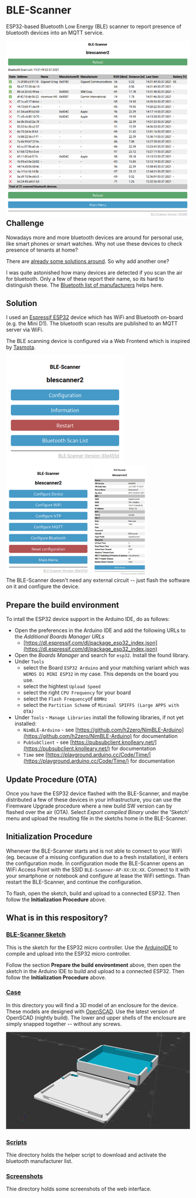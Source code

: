 # BLE-Scanner

ESP32-based Bluetooth Low Energy (BLE) scanner to report presence of bluetooth devices into an MQTT service.

<div style="float:left;">
<img src="Ressources/Screenshots/BLE-Scanner-Screenshot-Scanlist.png">
</div>

## Challenge

Nowadays more and more bluetooth devices are around for personal use, like smart phones or smart watches. Why not use these devices to check presence of tenants at home?

There are [already some solutions around](https://github.com/search?q=ble+scan+esp32&type=Repositories). So why add another one?

I was quite astonished how many devices are detected if you scan the air for bluetooth. Only a few of these report their name, so its hard to distinguish these. The [Bluetooth list of manufacturers](https://www.bluetooth.com/specifications/assigned-numbers/company-identifiers/) helps here.

## Solution

I used an [Espressif ESP32](https://www.espressif.com/en/products/socs/esp32) device which has WiFi and Bluetooth on-board (e.g. the Mini D1). The bluetooth scan results are published to an MQTT server via WiFi.

The BLE scanning device is configured via a Web Frontend which is inspired by [Tasmota](https://github.com/arendst/Tasmota).

<div style="float:left;">
<img src="Ressources/Screenshots/BLE-Scanner-Screenshot-Main.png" height="300px">
<img src="Ressources/Screenshots/BLE-Scanner-Screenshot-Config.png" height="300px">
<img src="Ressources/Screenshots/BLE-Scanner-Screenshot-Info.png" height="300px">
</div>

The BLE-Scanner doesn't need any external circuit -- just flash the software on it and configure the device.

## Prepare the build environment

To intall the ESP32 device support in the Arduino IDE, do as follows:

* Open the preferences in the Arduino IDE and add the following URLs to the _Additional Boards Manager URLs_ 
  * [https://dl.espressif.com/dl/package_esp32_index.json](https://dl.espressif.com/dl/package_esp32_index.json)
* Open the _Boards Manager_ and search for `esp32`. Install the found library.  
* Under `Tools`
  * select the Board `ESP32 Arduino` and your matching variant which was `WEMOS D1 MINI ESP32` in my case. This depends on the board you use.
  * select the hightest `Upload Speed`
  * select the right `CPU Frequency` for your board
  * select the `Flash Frequency`of `80MHz`
  * select the `Partition Scheme` of `Minimal SPIFFS (Large APPS with OTA)`
* Under `Tools` - `Manage Libraries` install the following libraries, if not yet installed:
  * `NimBLE-Arduino` - see [https://github.com/h2zero/NimBLE-Arduino](https://github.com/h2zero/NimBLE-Arduino) for documentation
  * `PubSubClient` - see [https://pubsubclient.knolleary.net/](https://pubsubclient.knolleary.net/) for documentation
  * `Time` see [https://playground.arduino.cc/Code/Time/|(https://playground.arduino.cc/Code/Time/) for documentation

## Update Procedure (OTA)

Once you have the ESP32 device flashed with the BLE-Scanner, and maybe distributed a few of these devices in your infrastructure,
you can use the Firemware Upgrade procedure where a new build SW version can by flashed over the air (OTA).
Select _Export compiled Binary_ under the 'Sketch' menu and upload the resulting file in the sketchs home in the BLE-Scanner.

## Initialization Procedure

Whenever the BLE-Scanner starts and is not able to connect to your WiFi (eg. because of a missing configuration due to a fresh installation), it enters the configuration mode.
In configuration mode the BLE-Scanner opens an WiFi Access Point with the SSID `BLE-Scanner-AP-XX:XX:XX`. Connect to it with your smartphone or notebook and configure at lease the WiFi settings. Than restart the BLE-Scanner, and continue the configuration.

To flash, open the sketch, build and upload to a connected ESP32. Then follow the **Initialization Procedure** above.


## What is in this respository?

### [BLE-Scanner Sketch](BLE-Scanner/)

This is the sketch for the ESP32 micro controller. Use the [ArduinoIDE](https://www.arduino.cc/en/main/software) to compile and upload into the ESP32 micro controller.

Follow the section **Prepare the build environtment** above, then open the sketch in the Arduino IDE to build and upload to a connected ESP32.
Then follow the **Initialization Procedure** above.


### [Case](Case/)

In this directory you will find a 3D model of an enclosure for the device.
These models are designed with [OpenSCAD](https://www.openscad.org/). Use the latest version of OpenSCAD (nightly build).
The lower and upper shells of the enclosure are simply snapped together -- without any screws.

![Case](Case/BLE-Scanner.png)


### [Scripts](Ressources/Scripts/)

Thie directory holds the helper script to download and activate the bluetooth manufacturer list.

### [Screenshots](Ressources/Screenshots/)

Thie directory holds some screenshots of the web interface.
